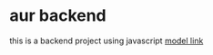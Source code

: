 #  aur backend

this is a backend project using javascript
[model link](https://app.eraser.io/workspace/ZN6MKo0887xifGeFg0Y1?origin=share)
